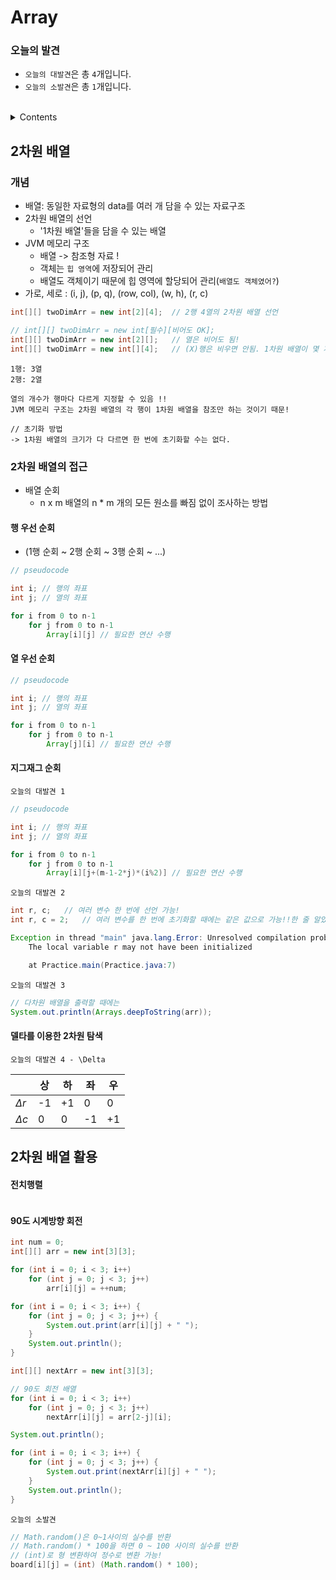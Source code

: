 # Array


### 오늘의 발견
* `오늘의 대발견`은 총 `4`개입니다.
* `오늘의 소발견`은 총 `1`개입니다.

<br>

<details>
<summary>Contents</summary>

1. 2차원 배열
2. 2차원 배열 활용
3. 다차원 배열
4. 연습문제
   
</details>


## 2차원 배열

### 개념
* 배열: 동일한 자료형의 data를 여러 개 담을 수 있는 자료구조
* 2차원 배열의 선언
  * '1차원 배열'들을 담을 수 있는 배열
* JVM 메모리 구조
  * 배열 -> 참조형 자료 !
  * 객체는 `힙 영역`에 저장되어 관리
  * 배열도 객체이기 때문에 힙 영역에 할당되어 관리(`배열도 객체였어?`)
* 가로, 세로 : (i, j), (p, q), (row, col), (w, h), (r, c)
```java
int[][] twoDimArr = new int[2][4];  // 2행 4열의 2차원 배열 선언

// int[][] twoDimArr = new int[필수][비어도 OK];
int[][] twoDimArr = new int[2][];   // 열은 비어도 됨!
int[][] twoDimArr = new int[][4];   // (X)행은 비우면 안됨. 1차원 배열이 몇 개 있는지는 설정해줘야 함!
```


```
1행: 3열
2행: 2열

열의 개수가 행마다 다르게 지정할 수 있음 !!
JVM 메모리 구조는 2차원 배열의 각 행이 1차원 배열을 참조만 하는 것이기 때문!

// 초기화 방법
-> 1차원 배열의 크기가 다 다르면 한 번에 초기화할 수는 없다.

```
### 2차원 배열의 접근

* 배열 순회
  * n x m 배열의 n * m 개의 모든 원소를 빠짐 없이 조사하는 방법

#### 행 우선 순회
  * (1행 순회 ~ 2행 순회 ~ 3행 순회 ~ ...)

```java
// pseudocode

int i; // 행의 좌표
int j; // 열의 좌표

for i from 0 to n-1
    for j from 0 to n-1
        Array[i][j] // 필요한 연산 수행
```
#### 열 우선 순회
```java
// pseudocode

int i; // 행의 좌표
int j; // 열의 좌표

for i from 0 to n-1
    for j from 0 to n-1
        Array[j][i] // 필요한 연산 수행
```


#### 지그재그 순회
`오늘의 대발견 1`
```java
// pseudocode

int i; // 행의 좌표
int j; // 열의 좌표

for i from 0 to n-1
    for j from 0 to n-1
        Array[i][j+(m-1-2*j)*(i%2)] // 필요한 연산 수행
```

`오늘의 대발견 2`
```java
int r, c;   // 여러 변수 한 번에 선언 가능!
int r, c = 2;   // 여러 변수를 한 번에 초기화할 때에는 같은 값으로 가능!!한 줄 알았지만 안됩니다 ,,

Exception in thread "main" java.lang.Error: Unresolved compilation problem: 
	The local variable r may not have been initialized

	at Practice.main(Practice.java:7)
```

`오늘의 대발견 3`
```java
// 다차원 배열을 출력할 때에는
System.out.println(Arrays.deepToString(arr));
```

#### 델타를 이용한 2차원 탐색
`오늘의 대발견 4 - \Delta`

  
|     | 상 | 하 | 좌 | 우|
|---|---|---|---|---|
|  $\Delta r$    | -1 | +1 | 0 | 0 |
|  $\Delta c$    | 0 | 0 | -1 | +1 |



## 2차원 배열 활용

#### 전치행렬
```java


```

#### 90도 시계방향 회전
```java
int num = 0;
int[][] arr = new int[3][3];

for (int i = 0; i < 3; i++)
    for (int j = 0; j < 3; j++)
        arr[i][j] = ++num;

for (int i = 0; i < 3; i++) { 
    for (int j = 0; j < 3; j++) {
        System.out.print(arr[i][j] + " ");
    }
    System.out.println();
}

int[][] nextArr = new int[3][3];

// 90도 회전 배열
for (int i = 0; i < 3; i++)
    for (int j = 0; j < 3; j++)
        nextArr[i][j] = arr[2-j][i];

System.out.println();		

for (int i = 0; i < 3; i++) { 
    for (int j = 0; j < 3; j++) {
        System.out.print(nextArr[i][j] + " ");
    }
    System.out.println();
}
```



`오늘의 소발견`
```java
// Math.random()은 0~1사이의 실수를 반환
// Math.random() * 100을 하면 0 ~ 100 사이의 실수를 반환
// (int)로 형 변환하여 정수로 변환 가능!
board[i][j] = (int) (Math.random() * 100);	
```